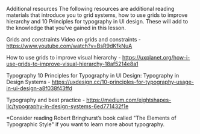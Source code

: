 Additional resources
The following resources are additional reading materials that introduce you to grid systems, how to use grids to improve hierarchy and 10 Principles for typography in UI design. These will add to the knowledge that you’ve gained in this lesson.

Grids and constraints
Video on grids and constraints - https://www.youtube.com/watch?v=BsR9dKfkNuA

How to use grids to improve visual hierarchy - https://uxplanet.org/how-i-use-grids-to-improve-visual-hierarchy-18af5214e8a1

Typography
10 Principles for Typography in UI Design: Typography in Design Systems - https://uxdesign.cc/10-principles-for-typography-usage-in-ui-design-a8f038f43ffd

Typography and best practice - https://medium.com/eightshapes-llc/typography-in-design-systems-6ed771432f1e

\*Consider reading Robert Bringhurst’s book called "The Elements of Typographic Style" if you want to learn more about typography.
